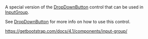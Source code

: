 A special version of the [DropDownButton](/docs/controls/bootstrap4/DropDownButton/{branch}) control that can be used in [InputGroup](/docs/controls/bootstrap4/InputGroup/{branch}).

See [DropDownButton](/docs/controls/bootstrap4/DropDownButton/{branch}) for more info on how to use this control.

<https://getbootstrap.com/docs/4.1/components/input-group/>
